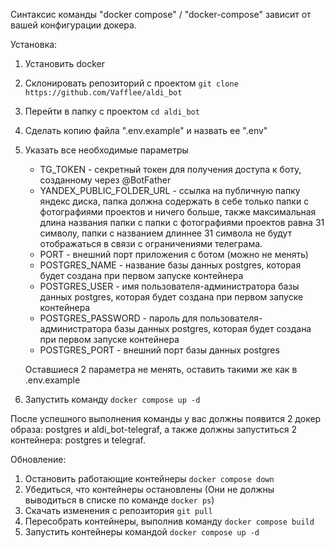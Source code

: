 Синтаксис команды "docker compose" / "docker-compose" зависит от вашей конфигурации докера.

Установка:
1. Установить docker
2. Склонировать репозиторий с проектом ```git clone https://github.com/Vafflee/aldi_bot```
3. Перейти в папку с проектом ```cd aldi_bot```
4. Сделать копию файла ".env.example" и назвать ее ".env"
5. Указать все необходимые параметры
	- TG_TOKEN - секретный токен для получения доступа к боту, созданному через @BotFather
	- YANDEX_PUBLIC_FOLDER_URL - ссылка на публичную папку яндекс диска, папка должна содержать в себе только папки с фотографиями проектов и ничего больше, также максимальная длина названия папки с папки с фотографиями проектов равна 31 символу, папки с названием длиннее 31 символа не будут отображаться в связи с ограничениями телеграма.
	- PORT - внешний порт приложения с ботом (можно не менять)
	- POSTGRES_NAME - название базы данных postgres, которая будет создана при первом запуске контейнера
	- POSTGRES_USER - имя пользователя-администратора базы данных postgres, которая будет создана при первом запуске контейнера
	- POSTGRES_PASSWORD - пароль для пользователя-администратора базы данных postgres, которая будет создана при первом запуске контейнера
	- POSTGRES_PORT - внешний порт базы данных postgres
	
	Оставшиеся 2 параметра не менять, оставить такими же как в .env.example

5. Запустить команду ```docker compose up -d```

После успешного выполнения команды у вас должны появится 2 докер образа: postgres и aldi_bot-telegraf, а также должны запуститься 2 контейнера: postgres и telegraf.

Обновление:
1. Остановить работающие контейнеры ```docker compose down```
2. Убедиться, что контейнеры остановлены (Они не должны выводиться в списке по команде ```docker ps```)
3. Скачать изменения с репозитория ```git pull```
4. Пересобрать контейнеры, выполнив команду ```docker compose build```
5. Запустить контейнеры командой ```docker compose up -d```
